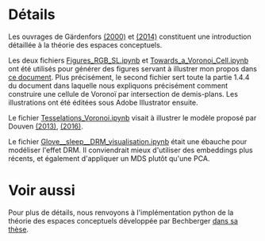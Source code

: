 # Détails

Les ouvrages de Gärdenfors [(2000)](https://doi.org/10.7551/mitpress/2076.001.0001) et [(2014)](https://doi.org/10.7551/mitpress/9629.001.0001) constituent une introduction détaillée à la théorie des espaces conceptuels.

Les deux fichiers [Figures_RGB_SL.ipynb](https://github.com/ZygoOoade/conceptual_spaces/blob/main/Figures.%20RGB%20-%20HSL.ipynb) et [Towards_a_Voronoi_Cell.ipynb](https://github.com/ZygoOoade/conceptual_spaces/blob/main/Vers_une_cellule_de_Voronoï.ipynb) ont été utilisés pour générer des figures servant à illustrer mon propos dans [ce document](https://drive.google.com/file/d/1aH7IRMDfj3Cjz2B0EjOcGe75CNksNWy0/view?usp=drive_link). Plus précisément, le second fichier sert toute la partie 1.4.4 du document dans laquelle nous expliquons précisément comment construire une cellule de Voronoï par intersection de demis-plans. Les illustrations ont été éditées sous Adobe Illustrator ensuite.

Le fichier [Tesselations_Voronoi.ipynb](https://github.com/ZygoOoade/conceptual_spaces/blob/main/Tesselations_Voronoi.ipynb) visait à illustrer le modèle proposé par Douven [(2013)](https://doi.org/10.1007/s10992-011-9216-0), [(2016)](https://doi.org/10.1016/j.cognition.2016.03.007). 

Le fichier [Glove__sleep__DRM_visualisation.ipynb](https://github.com/ZygoOoade/conceptual_spaces/blob/main/Glove__sleep__DRM_visualisation.ipynb) était une ébauche pour modéliser l'effet DRM. Il conviendrait mieux d'utiliser des embeddings plus récents, et également d'appliquer un MDS plutôt qu'une PCA.

# Voir aussi

Pour plus de détails, nous renvoyons à l'implémentation python de la théorie des espaces conceptuels développée par Bechberger [dans sa thèse](https://osnadocs.ub.uni-osnabrueck.de/handle/ds-2023120110100).
